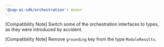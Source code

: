 ```yaml
---
'@sap-ai-sdk/orchestration': minor
---
```

[Compatibility Note] Switch some of the orchestration interfaces to types, as they were introduced by accident.

[Compatibility Note] Remove `grounding` key from the type `ModuleResults`.
